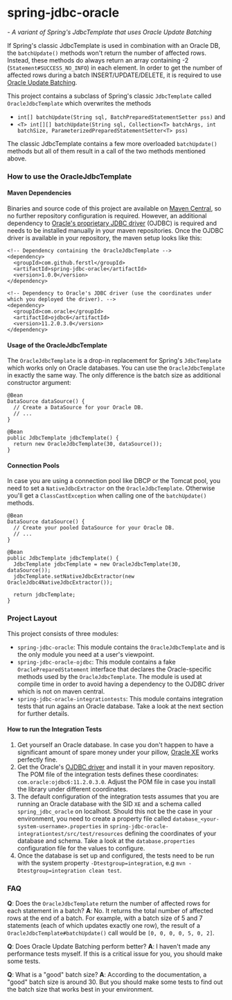 # spring-jdbc-oracle
*- A variant of Spring's JdbcTemplate that uses Oracle Update Batching*

If Spring's classic JdbcTemplate is used in combination with an Oracle DB, the `batchUpdate()` methods won't return the number of affected rows. Instead, these methods do always return an array containing -2 (`Statement#SUCCESS_NO_INFO`) in each element. In order to get the number of affected rows during a batch INSERT/UPDATE/DELETE, it is required to use [Oracle Update Batching](http://docs.oracle.com/cd/B28359_01/java.111/b31224/oraperf.htm#autoId2).

This project contains a subclass of Spring's classic `JdbcTemplate` called `OracleJdbcTemplate` which overwrites the methods
* `int[] batchUpdate(String sql, BatchPreparedStatementSetter pss)` and
* `<T> int[][] batchUpdate(String sql, Collection<T> batchArgs, int batchSize, ParameterizedPreparedStatementSetter<T> pss)`

The classic JdbcTemplate contains a few more overloaded `batchUpdate()` methods but all of them result in a call of the two methods mentioned above.


### How to use the OracleJdbcTemplate

#### Maven Dependencies
Binaries and source code of this project are available on [Maven Central](http://central.maven.org/maven2/com/github/ferstl/spring-jdbc-oracle), so no further repository configuration is required. However, an additional dependency to [Oracle's proprietary JDBC driver](http://www.oracle.com/technetwork/database/enterprise-edition/jdbc-112010-090769.html) (OJDBC) is required and needs to be installed manually in your maven repositories. Once the OJDBC driver is available in your repository, the maven setup looks like this:

    <!-- Dependency containing the OracleJdbcTemplate -->
    <dependency>
      <groupId>com.github.ferstl</groupId>
      <artifactId>spring-jdbc-oracle</artifactId>
      <version>1.0.0</version>
    </dependency>
    
    <!-- Dependency to Oracle's JDBC driver (use the coordinates under which you deployed the driver). -->
    <dependency>
      <groupId>com.oracle</groupId>
      <artifactId>ojdbc6</artifactId>
      <version>11.2.0.3.0</version>
    </dependency>

#### Usage of the OracleJdbcTemplate
The `OracleJdbcTemplate` is a drop-in replacement for Spring's `JdbcTemplate` which works only on Oracle databases. You can use the `OracleJdbcTemplate` in exactly the same way. The only difference is the batch size as additional constructor argument:

    @Bean
    DataSource dataSource() {
      // Create a DataSource for your Oracle DB.
      // ...
    }
    
    @Bean
    public JdbcTemplate jdbcTemplate() {
      return new OracleJdbcTemplate(30, dataSource());
    }

#### Connection Pools
In case you are using a connection pool like DBCP or the Tomcat pool, you need to set a `NativeJdbcExtractor` on the `OracleJdbcTemplate`. Otherwise you'll get a `ClassCastException` when calling one of the `batchUpdate()` methods.

    @Bean
    DataSource dataSource() {
      // Create your pooled DataSource for your Oracle DB.
      // ...
    }

    @Bean
    public JdbcTemplate jdbcTemplate() {
      JdbcTemplate jdbcTemplate = new OracleJdbcTemplate(30, dataSource());
      jdbcTemplate.setNativeJdbcExtractor(new OracleJdbc4NativeJdbcExtractor());
      
      return jdbcTemplate;
    }


### Project Layout
This project consists of three modules:
* `spring-jdbc-oracle`: This module contains the `OracleJdbcTemplate` and is the only module you need at a user's viewpoint.
* `spring-jdbc-oracle-ojdbc`: This module contains a fake `OraclePreparedStatement` interface that declares the Oracle-specific methods used by the `OracleJdbcTemplate`. The module is used at compile time in order to avoid having a dependency to the OJDBC driver which is not on maven central.
* `spring-jdbc-oracle-integrationtests`: This module contains integration tests that run agains an Oracle database. Take a look at the next section for further details.

#### How to run the Integration Tests
1. Get yourself an Oracle database. In case you don't happen to have a significant amount of spare money under your pillow, [Oracle XE](http://www.oracle.com/technetwork/products/express-edition/overview/index.html) works perfectly fine.
1. Get the Oracle's [OJDBC driver](http://www.oracle.com/technetwork/database/enterprise-edition/jdbc-112010-090769.html) and install it in your maven repository. The POM file of the integration tests defines these coordinates: `com.oracle:ojdbc6:11.2.0.3.0`. Adjust the POM file in case you install the library under different coordinates.
1. The default configuration of the integration tests assumes that you are running an Oracle database with the SID `XE` and a schema called `spring_jdbc_oracle` on localhost. Should this not be the case in your environment, you need to create a property file called `database_<your-system-username>.properties` in `spring-jdbc-oracle-integrationtest/src/test/resources` defining the coordinates of your database and schema. Take a look at the `database.properties` configuration file for the values to configure.
1. Once the database is set up and configured, the tests need to be run with the system property `-Dtestgroup=integration`, e.g `mvn -Dtestgroup=integration clean test`.


### FAQ
**Q**: Does the `OracleJdbcTemplate` return the number of affected rows for each statement in a batch?
**A**: No. It returns the total number of affected rows at the end of a batch. For example, with a batch size of 5 and 7 statements (each of which updates exactly one row), the result of a `OracleJdbcTemplate#batchUpdate()` call would be `[0, 0, 0, 0, 5, 0, 2]`.

**Q**: Does Oracle Update Batching perform better?
**A**: I haven't made any performance tests myself. If this is a critical issue for you, you should make some tests.


**Q**: What is a "good" batch size?
**A**: According to the documentation, a "good" batch size is around 30. But you should make some tests to find out the batch size that works best in your environment.
